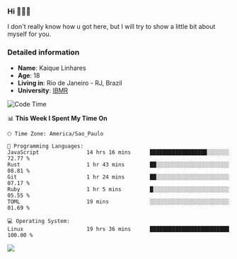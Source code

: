 ### Hi 🙋🏽‍♂️

I don't really know how u got here, but I will try to show a little bit about myself for you.

### Detailed information

* **Name**: Kaique Linhares
* **Age**: 18
* **Living in**: Rio  de Janeiro - RJ, Brazil
* **University**: [IBMR](https://www.ibmr.br/)

<!--START_SECTION:waka-->
![Code Time](http://img.shields.io/badge/Code%20Time-651%20hrs%208%20mins-blue)

📊 **This Week I Spent My Time On** 

```text
🕑︎ Time Zone: America/Sao_Paulo

💬 Programming Languages: 
JavaScript               14 hrs 16 mins      ██████████████████░░░░░░░   72.77 % 
Rust                     1 hr 43 mins        ██░░░░░░░░░░░░░░░░░░░░░░░   08.81 % 
Git                      1 hr 24 mins        ██░░░░░░░░░░░░░░░░░░░░░░░   07.17 % 
Ruby                     1 hr 5 mins         █░░░░░░░░░░░░░░░░░░░░░░░░   05.55 % 
TOML                     19 mins             ░░░░░░░░░░░░░░░░░░░░░░░░░   01.69 % 

💻 Operating System: 
Linux                    19 hrs 36 mins      █████████████████████████   100.00 % 
```


<!--END_SECTION:waka-->

<a href="https://www.linkedin.com/in/kaique-linhares-25a840208/"  target="_blank"><img src="https://img.shields.io/badge/-LinkedIn-%230077B5?style=for-the-badge&logo=linkedin&logoColor=white" target="_blank"></a>
